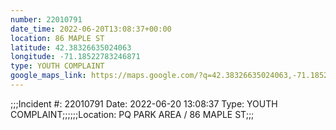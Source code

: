 ```yaml
---
number: 22010791
date_time: 2022-06-20T13:08:37+00:00
location: 86 MAPLE ST
latitude: 42.38326635024063
longitude: -71.18522783246871
type: YOUTH COMPLAINT
google_maps_link: https://maps.google.com/?q=42.38326635024063,-71.18522783246871
---
```


;;;Incident #: 22010791   Date: 2022-06-20 13:08:37   Type: YOUTH COMPLAINT;;;;;;Location: PQ PARK AREA / 86 MAPLE ST;;;
